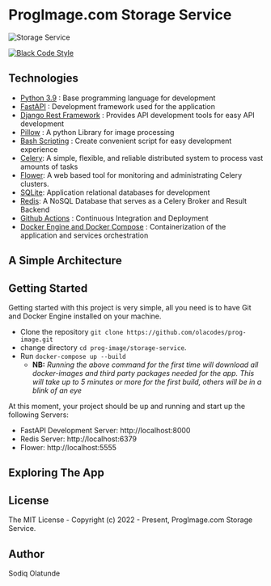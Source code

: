 # ProgImage.com Storage Service

![Storage Service](https://github.com/olacodes/prog-image/actions/workflows/ci.yml/badge.svg)

[![Black Code Style](https://img.shields.io/badge/code%20style-black-000000.svg)](https://github.com/ambv/black)

## Technologies

- [Python 3.9](https://python.org) : Base programming language for development
- [FastAPI](https://fastapi.tiangolo.com/) : Development framework used for the application
- [Django Rest Framework](https://www.django-rest-framework.org/) : Provides API development tools for easy API development
- [Pillow](https://pillow.readthedocs.io/en/stable/) :  A python Library for image processing
- [Bash Scripting](https://www.codecademy.com/learn/learn-the-command-line/modules/bash-scripting) : Create convenient script for easy development experience
- [Celery](https://github.com/celery/celery): A simple, flexible, and reliable distributed system to process vast amounts of tasks
- [Flower](https://github.com/mher/flower): A web based tool for monitoring and administrating Celery clusters.
- [SQLite](https://www.sqlite.org/index.html): Application relational databases for development
- [Redis](https://github.com/redis/redis-py): A NoSQL Database that serves as a Celery Broker and Result Backend
- [Github Actions](https://docs.github.com/en/free-pro-team@latest/actions) : Continuous Integration and Deployment
- [Docker Engine and Docker Compose](https://www.docker.com/) : Containerization of the application and services orchestration

## A Simple Architecture

## Getting Started

Getting started with this project is very simple, all you need is to have Git and Docker Engine installed on your machine. 

- Clone the repository `git clone https://github.com/olacodes/prog-image.git`
- change directory `cd prog-image/storage-service`.
- Run `docker-compose up --build`
  - **NB:** *Running the above command for the first time will download all docker-images and third party packages needed for the app. This will take up to 5 minutes or more for the first build, others will be in a blink of an eye*

At this moment, your project should be up and running and start up the following Servers:

- FastAPI Development Server: http://localhost:8000
- Redis Server: http://localhost:6379
- Flower: http://localhost:5555

## Exploring The App


## License

The MIT License - Copyright (c) 2022 - Present, ProgImage.com Storage Service.

## Author

Sodiq Olatunde